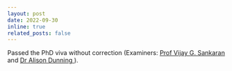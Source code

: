 ```yaml
---
layout: post
date: 2022-09-30
inline: true
related_posts: false
---
```


Passed the PhD viva without correction (Examiners: <a href="https://hsci.harvard.edu/people/vijay-g-sankaran-md-phd"> Prof Vijay G. Sankaran </a> and <a href="https://ccge.medschl.cam.ac.uk/dr-alison-dunning/"> Dr Alison Dunning </a>).
